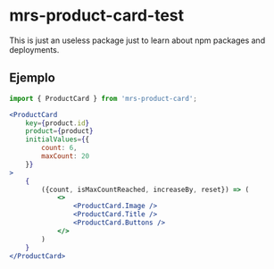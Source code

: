 # mrs-product-card-test

This is just an useless package just to learn about npm packages and deployments.

## Ejemplo
```jsx
import { ProductCard } from 'mrs-product-card';
```

```jsx
<ProductCard 
    key={product.id}
    product={product}
    initialValues={{
        count: 6,
        maxCount: 20
    }}
>
    {
        ({count, isMaxCountReached, increaseBy, reset}) => (
            <>
                <ProductCard.Image />
                <ProductCard.Title />
                <ProductCard.Buttons />
            </>
        )
    }
</ProductCard>
```
